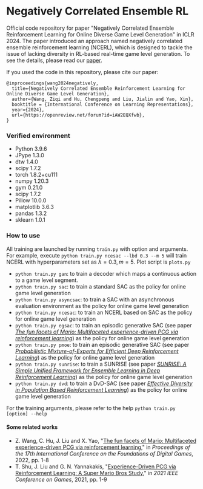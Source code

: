 # Negatively Correlated Ensemble RL
Official code repository for paper "Negatively Correlated Ensemble Reinforcement Learning for Online Diverse Game Level Generation" in ICLR 2024. The paper introduced an approach named negatively correlated ensemble reinforcement learning (NCERL), which is designed to tackle the issue of lacking diversity in RL-based real-time game level generation. To see the details, please read our [paper](https://openreview.net/forum?id=iAW2EQXfwb).

If you used the code in this repository, please cite our paper:
```
@inproceedings{wang2024negatively,
  title={Negatively Correlated Ensemble Reinforcement Learning for Online Diverse Game Level Generation},
  author={Wang, Ziqi and Hu, Chengpeng and Liu, Jialin and Yao, Xin},
  booktitle = {International Conference on Learning Representations},
  year={2024},
  url={https://openreview.net/forum?id=iAW2EQXfwb},
}
```

### Verified environment
* Python 3.9.6
* JPype 1.3.0
* dtw 1.4.0
* scipy 1.7.2
* torch 1.8.2+cu111
* numpy 1.20.3
* gym 0.21.0
* scipy 1.7.2
* Pillow 10.0.0
* matplotlib 3.6.3
* pandas 1.3.2
* sklearn 1.0.1

### How to use

All training are launched by running `train.py` with option and arguments. For example, execute `python train.py ncesac --lbd 0.3 --m 5` will train NCERL with hyperparameters set as $\lambda = 0.3, m=5$.
 Plot script is `plots.py`

* `python train.py gan`: to train a decoder which maps a continuous action to a game level segment.
* `python train.py sac`: to train a standard SAC as the policy for online game level generation
* `python train.py asyncsac`: to train a SAC with an asynchronous evaluation environment as the policy for online game level generation
* `python train.py ncesac`: to train an NCERL based on SAC as the policy for online game level generation
* `python train.py egsac`: to train an episodic generative SAC (see paper [*The fun facets of Mario: Multifaceted experience-driven PCG via reinforcement learning*](https://dl.acm.org/doi/abs/10.1145/3555858.3563282?casa_token=AHQWYSj_GyoAAAAA:MhwOltqfijP1NQj-c6NaTQikCnlNwyaMky07gCvTK5ZlSq063ew40awAcqEcw6S5zG9Sq9ZyDsspuaM)) as the policy for online game level generation
* `python train.py pmoe`: to train an episodic generative SAC (see paper [*Probabilistic Mixture-of-Experts for Efficient Deep Reinforcement Learning*](https://arxiv.org/abs/2104.09122)) as the policy for online game level generation
* `python train.py sunrise`: to train a SUNRISE (see paper [*SUNRISE: A Simple Unified Framework for Ensemble Learning in Deep Reinforcement Learning*](https://proceedings.mlr.press/v139/lee21g.html)) as the policy for online game level generation
* `python train.py dvd`: to train a DvD-SAC (see paper [*Effective Diversity in Population Based Reinforcement Learning*](https://proceedings.neurips.cc/paper_files/paper/2020/hash/d1dc3a8270a6f9394f88847d7f0050cf-Abstract.html)) as the policy for online game level generation

For the training arguments, please refer to the help `python train.py [option] --help`


#### Some related works
* Z. Wang, C. Hu, J. Liu and X. Yao, "[The fun facets of Mario: Multifaceted experience-driven PCG via reinforcement learning](https://dl.acm.org/doi/abs/10.1145/3555858.3563282?casa_token=AHQWYSj_GyoAAAAA:MhwOltqfijP1NQj-c6NaTQikCnlNwyaMky07gCvTK5ZlSq063ew40awAcqEcw6S5zG9Sq9ZyDsspuaM)," in *Proceedings of the 17th International Conference on the Foundations of Digital Games*, 2022, pp. 1-8
* T. Shu, J. Liu and G. N. Yannakakis, "[Experience-Driven PCG via Reinforcement Learning: A Super Mario Bros Study](https://ieeexplore.ieee.org/document/9619124)," in *2021 IEEE Conference on Games*, 2021, pp. 1-9